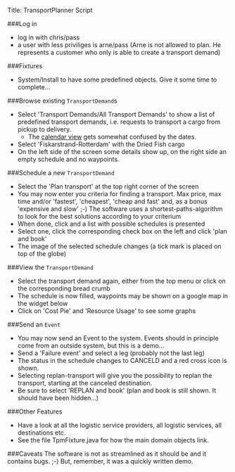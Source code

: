 Title: TransportPlanner Script

###Log in
- log in with chris/pass
- a user with less priviliges is arne/pass (Arne is not allowed to plan. He represents a customer who only is able to create a transport demand)

###Fixtures
- System/Install to have some predefined objects. Give it some time to complete...

###Browse existing `TransportDemand`s
- Select 'Transport Demands/All Transport Demands' to show a list of predefined transport demands, i.e. requests to transport a cargo from pickup to delivery.
    -   The [calendar view](https://github.com/danhaywood/isis-wicket-fullcalendar) gets somewhat confused by the dates.
- Select 'Fiskarstrand-Rotterdam' with the Dried Fish cargo
- On the left side of the screen some details show up, on the right side an empty schedule and no waypoints.

###Schedule a new `TransportDemand`
- Select the 'Plan transport' at the top right corner of the screen
- You may now enter you criteria for finding a transport. Max price, max time and/or 'fastest', 'cheapest', 'cheap and fast' and, as a bonus 'expensive and slow' ;-)
  The software uses a shortest-paths-algorithm to look for the best solutions according to your criterium
- When done, click and a list with possible schedules is presented
- Select one, click the corresponding check box on the left and click 'plan and book'
- The image of the selected schedule changes (a tick mark is placed on top of the globe)

###View the `TransportDemand`
- Select the transport demand again, either from the top menu or click on the corresponding bread crumb
- The schedule is now filled, waypoints may be shown on a google map in the widget below
- Click on 'Cost Pie' and 'Resource Usage' to see some graphs

###Send an `Event`
- You may now send an Event to the system. Events should in principle come from an outside system, but this is a demo...
- Send a 'Failure event' and select a leg (probably not the last leg)
- The status in the schedule changes to CANCELD and a red cross icon is shown.
- Selecting replan-transport will give you the possibility to replan the transport, starting at the canceled destination.
- Be sure to select 'REPLAN and book' (plan and book is still shown. It should have been hidden...)

###Other Features
- Have a look at all the logistic service providers, all logistic services, all destinations etc.
- See the file TpmFixture.java for how the main domain objects link.

###Caveats
The software is not as streamlined as it should be and it contains bugs. ;-)  But, remember, it was a quickly written demo.